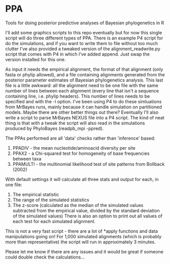 # PPA
Tools for doing posterior predictive analyses of Bayesian phylogenetics in R

I'll add some graphics scripts to this repo eventually but for now this single script will do three different types of PPA. There is an example P4 script for do the simulations, and if you want to write them to file without too much clutter I've also provided a tweaked version of the alignment_readwrite.py script that comes with P4 in which I've added append. Just swap the version installed for this one. 

As input it needs the empirical alignment, the format of that alignment (only fasta or phylip allowed), and a file containing alignments generated from the posterior parameter estimates of Bayesian phylogenetics analysis. This last file is a little awkward: all the alignment need to be one file with the same number of lines between each alignment (every line that isn't a sequence containing line, i.e. phylip headers). This number of lines needs to be specified and with the -l option.   I've been using P4 to do these simluations from MrBayes runs, mainly because it can handle simulation on partitioned models. Maybe there are other better things out there? Eventually I'll also write a script to parse MrBayes NEXUS file into a P4 script. The kind of neat thing is that with a tweak the script will also read in the simulations produced by PhyloBayes (readpb_mpi -ppred). 

The PPAs performed are all 'data' checks rather than 'inference' based:
1. PPADIV - the mean nucleotide/aminoacid diversity per site
2. PPAX2 - a Chi-squared test for homogeneity of base frequencies between taxa
3. PPAMULTI - the multinomial likelihood test of site patterns from Bollback (2002)

With default settings it will calculate all three stats and output for each, in one file:
1. The empirical statistic
2. The range of the simulated statistics
3. The z-score (calculated as the median of the simulated values subtracted from the empirical value, divided by the standard deviation of the simulated values)
There is also an option to print out all values of each test for each simulated alignment. 

This is not a very fast script - there are a lot of \*apply functions and data manipulations going on! For 1,000 simulated alignments (which is probably more than representative) the script will run in approximately 3 minutes. 


Please let me know if there are any issues and it would be great if someone could double check the calculations... 
